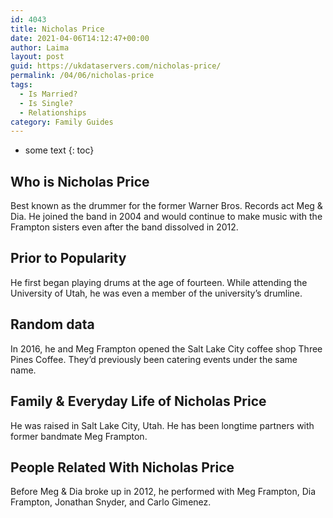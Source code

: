```yaml
---
id: 4043
title: Nicholas Price
date: 2021-04-06T14:12:47+00:00
author: Laima
layout: post
guid: https://ukdataservers.com/nicholas-price/
permalink: /04/06/nicholas-price
tags:
  - Is Married?
  - Is Single?
  - Relationships
category: Family Guides
---
```


* some text
{: toc}


## Who is Nicholas Price
                  
                  
                  
Best known as the drummer for the former Warner Bros. Records act Meg & Dia. He joined the band in 2004 and would continue to make music with the Frampton sisters even after the band dissolved in 2012. 
                  
              
            
              
            
                
                
                
## Prior to Popularity
                  
                  
                  
He first began playing drums at the age of fourteen. While attending the University of Utah, he was even a member of the university&#8217;s drumline. 
                  
              
            
              
            
                
                
                
## Random data
                  
                  
                  
In 2016, he and Meg Frampton opened the Salt Lake City coffee shop Three Pines Coffee. They&#8217;d previously been catering events under the same name. 
                  
              
            
              
            
                
                
                
## Family & Everyday Life of Nicholas Price
                  
                  
                  
He was raised in Salt Lake City, Utah. He has been longtime partners with former bandmate Meg Frampton. 
                  
              
            
              
            
                
                
                
## People Related With Nicholas Price
                  
                  
                  
Before Meg & Dia broke up in 2012, he performed with Meg Frampton, Dia Frampton, Jonathan Snyder, and Carlo Gimenez. 
                  
              
            
              
            
                
              
            
              
              
            
            
              
            
          
          
          